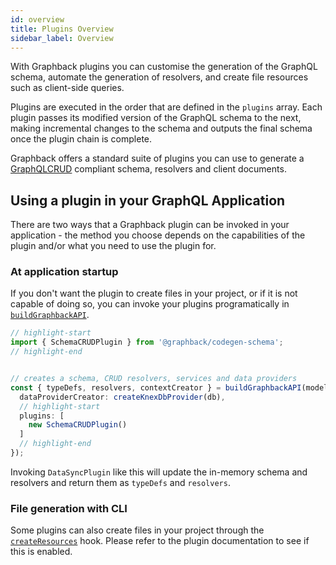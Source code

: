 ```yaml
---
id: overview
title: Plugins Overview
sidebar_label: Overview
---
```


With Graphback plugins you can customise the generation of the GraphQL schema, automate the generation of resolvers, and create file resources such as client-side queries.

Plugins are executed in the order that are defined in the `plugins` array. Each plugin passes its modified version of the GraphQL schema to the next, making incremental changes to the schema and outputs the final schema once the plugin chain is complete.

Graphback offers a standard suite of plugins you can use to generate a [GraphQLCRUD](https://graphqlcrud.org/) compliant schema, resolvers and client documents.

## Using a plugin in your GraphQL Application

There are two ways that a Graphback plugin can be invoked in your application - the method you choose depends on the capabilities of the plugin and/or what you need to use the plugin for.

### At application startup

If you don't want the plugin to create files in your project, or if it is not capable of doing so, you can invoke your plugins programatically in [`buildGraphbackAPI`](../api/graphback/interfaces/_buildgraphbackapi_.graphbackapiconfig#optional-plugins).

```ts
// highlight-start
import { SchemaCRUDPlugin } from '@graphback/codegen-schema';
// highlight-end


// creates a schema, CRUD resolvers, services and data providers
const { typeDefs, resolvers, contextCreator } = buildGraphbackAPI(modelDefs, {
  dataProviderCreator: createKnexDbProvider(db),
  // highlight-start
  plugins: [
    new SchemaCRUDPlugin()
  ]
  // highlight-end
});
```

Invoking `DataSyncPlugin` like this will update the in-memory schema and resolvers and return them as `typeDefs` and `resolvers`. 

### File generation with CLI

Some plugins can also create files in your project through the [`createResources`](../api/graphback-core/classes/_plugin_graphbackcoremetadata_.graphbackcoremetadata) hook. Please refer to the plugin documentation to see if this is enabled.

